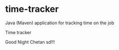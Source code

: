 # time-tracker
Java (Maven) application for tracking time on the job

Time tracker

Good Night Chetan sd!!!
